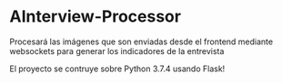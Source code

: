 # AInterview-Processor
Procesará las imágenes que son enviadas desde el frontend mediante websockets para generar los indicadores de la entrevista

El proyecto se contruye sobre Python 3.7.4 usando Flask!

